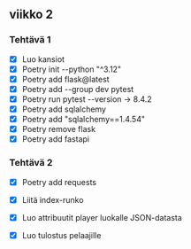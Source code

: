 ## viikko 2 

### Tehtävä 1 
- [X] Luo kansiot
- [X] Poetry init --python "^3.12"
- [X] Poetry add flask@latest    
- [X] Poetry add --group dev pytest         
- [X] Poetry run pytest --version  -> 8.4.2
- [X] Poetry add sqlalchemy
- [X] Poetry add "sqlalchemy==1.4.54"
- [X] Poetry remove flask
- [X] Poetry add fastapi

### Tehtävä 2 
- [X] Poetry add requests
- [X] Liitä index-runko
- [X] Luo attribuutit player luokalle JSON-datasta
- [X] Luo tulostus pelaajille

